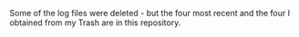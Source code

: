 Some of the log files were deleted - but the four most recent and the four I obtained from my Trash are in this repository.